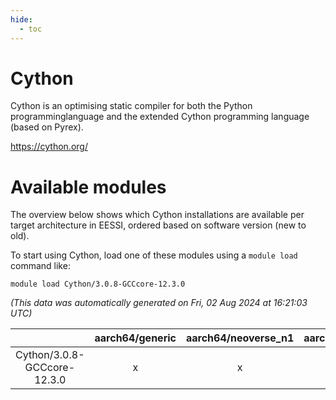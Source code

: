 ```yaml
---
hide:
  - toc
---
```


Cython
======


Cython is an optimising static compiler for both the Python programminglanguage and the extended Cython programming language (based on Pyrex).

https://cython.org/
# Available modules


The overview below shows which Cython installations are available per target architecture in EESSI, ordered based on software version (new to old).

To start using Cython, load one of these modules using a `module load` command like:

```shell
module load Cython/3.0.8-GCCcore-12.3.0
```

*(This data was automatically generated on Fri, 02 Aug 2024 at 16:21:03 UTC)*  

| |aarch64/generic|aarch64/neoverse_n1|aarch64/neoverse_v1|x86_64/generic|x86_64/amd/zen2|x86_64/amd/zen3|x86_64/amd/zen4|x86_64/intel/haswell|x86_64/intel/skylake_avx512|
| :---: | :---: | :---: | :---: | :---: | :---: | :---: | :---: | :---: | :---: |
|Cython/3.0.8-GCCcore-12.3.0|x|x|x|x|x|x|x|x|x|
